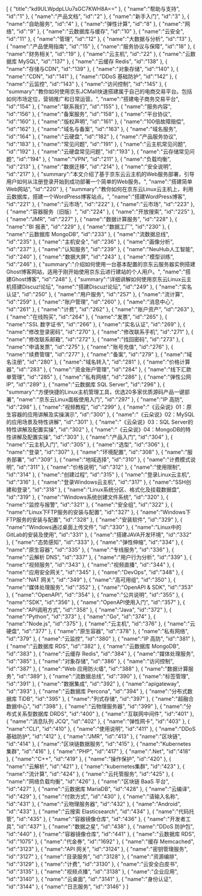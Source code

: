 [
	{
		"title":"kd9ULWpdpLUu7sGC7KWH8A=="
	},
	{
		"name":"帮助与支持",
		"id":"1"
	},
	{
		"name":"产品文档",
		"id":"2"
	},
	{
		"name":"新手入门",
		"id":"3"
	},
	{
		"name":"自助服务",
		"id":"4"
	},
	{
		"name":"弹性计算",
		"id":"8"
	},
	{
		"name":"网络",
		"id":"9"
	},
	{
		"name":"云数据库与缓存",
		"id":"10"
	},
	{
		"name":"云安全",
		"id":"11"
	},
	{
		"name":"管理",
		"id":"12"
	},
	{
		"name":"大数据与分析",
		"id":"13"
	},
	{
		"name":"产品使用指南",
		"id":"15"
	},
	{
		"name":"服务协议与保障",
		"id":"18"
	},
	{
		"name":"财务相关",
		"id":"19"
	},
	{
		"name":"云主机",
		"id":"22"
	},
	{
		"name":"云数据库 MySQL",
		"id":"137"
	},
	{
		"name":"云缓存 Redis",
		"id":"138"
	},
	{
		"name":"存储与CDN",
		"id":"139"
	},
	{
		"name":"对象存储",
		"id":"140"
	},
	{
		"name":"CDN",
		"id":"141"
	},
	{
		"name":"DDoS 基础防护",
		"id":"142"
	},
	{
		"name":"云监控",
		"id":"143"
	},
	{
		"name":"访问控制",
		"id":"145"
	},
	{
		"summary":"教你如何使用京东JCMall快速搭建属于自己的电商交易平台。包括如何市场定位，营销推广和日常运营。",
		"name":"搭建电子商务交易平台",
		"id":"154"
	},
	{
		"name":"联系我们",
		"id":"155"
	},
	{
		"name":"服务内容",
		"id":"156"
	},
	{
		"name":"备案服务",
		"id":"158"
	},
	{
		"name":"平台协议",
		"id":"160"
	},
	{
		"name":"版权声明",
		"id":"161"
	},
	{
		"name":"100倍故障赔偿",
		"id":"162"
	},
	{
		"name":"域名与备案",
		"id":"163"
	},
	{
		"name":"域名服务",
		"id":"164"
	},
	{
		"name":"云硬盘",
		"id":"182"
	},
	{
		"name":"产品服务协议",
		"id":"183"
	},
	{
		"name":"常见问题",
		"id":"191"
	},
	{
		"name":"云主机常见问题",
		"id":"192"
	},
	{
		"name":"云硬盘常见问题",
		"id":"193"
	},
	{
		"name":"云存储常见问题",
		"id":"194"
	},
	{
		"name":"VPN",
		"id":"211"
	},
	{
		"name":"负载均衡",
		"id":"213"
	},
	{
		"name":"数据迁移",
		"id":"214"
	},
	{
		"name":"安全说明",
		"id":"217"
	},
	{
		"summary":"本文介绍了基于京东云云主机的Web服务部署，引导用户如何从注册登录开始到成功部署一个简单的Web服务。",
		"name":"搭建简单Web网站",
		"id":"220"
	},
	{
		"summary":"教你如何在京东云Linux云主机上，利用云数据库，搭建一个WordPress博客站点。",
		"name":"搭建WordPress博客",
		"id":"221"
	},
	{
		"name":"云市场",
		"id":"222"
	},
	{
		"name":"云市场",
		"id":"223"
	},
	{
		"name":"容器服务（旧版）",
		"id":"224"
	},
	{
		"name":"开放搜索",
		"id":"225"
	},
	{
		"name":"JMR",
		"id":"227"
	},
	{
		"name":"数据计算服务",
		"id":"228"
	},
	{
		"name":"BI 报表",
		"id":"229"
	},
	{
		"name":"数据工厂",
		"id":"230"
	},
	{
		"name":"云数据库 MongoDB",
		"id":"233"
	},
	{
		"name":"流数据总线",
		"id":"235"
	},
	{
		"name":"主机安全",
		"id":"236"
	},
	{
		"name":"画像分析",
		"id":"237"
	},
	{
		"name":"认知服务",
		"id":"239"
	},
	{
		"name":"NeuHub人工智能",
		"id":"240"
	},
	{
		"name":"数据大屏",
		"id":"243"
	},
	{
		"name":"模型训练",
		"id":"246"
	},
	{
		"summary":"介绍如何使用一台基本配置的京东云服务器实例搭建 Ghost博客网站，适用于刚开始使用京东云进行建站的个人用户。",
		"name":"搭建Ghost博客",
		"id":"248"
	},
	{
		"summary":"详细讲解如何使用京东云Linux云主机搭建Discuz!论坛",
		"name":"搭建Discuz!论坛",
		"id":"249"
	},
	{
		"name":"实名认证",
		"id":"250"
	},
	{
		"name":"用户服务",
		"id":"257"
	},
	{
		"name":"流计算",
		"id":"259"
	},
	{
		"name":"账户管理",
		"id":"260"
	},
	{
		"name":"消息中心",
		"id":"261"
	},
	{
		"name":"计费",
		"id":"262"
	},
	{
		"name":"账户资产",
		"id":"263"
	},
	{
		"name":"在线购买",
		"id":"264"
	},
	{
		"name":"发票",
		"id":"265"
	},
	{
		"name":"SSL 数字证书",
		"id":"266"
	},
	{
		"name":"实名认证",
		"id":"269"
	},
	{
		"name":"修改登录密码",
		"id":"270"
	},
	{
		"name":"修改联系手机",
		"id":"271"
	},
	{
		"name":"修改联系邮箱",
		"id":"272"
	},
	{
		"name":"找回密码",
		"id":"273"
	},
	{
		"name":"申请发票",
		"id":"275"
	},
	{
		"name":"账号充值",
		"id":"276"
	},
	{
		"name":"续费管理",
		"id":"277"
	},
	{
		"name":"备案",
		"id":"279"
	},
	{
		"name":"域名注册",
		"id":"280"
	},
	{
		"name":"域名转入",
		"id":"281"
	},
	{
		"name":"价格计算器",
		"id":"283"
	},
	{
		"name":"资金账户管理",
		"id":"284"
	},
	{
		"name":"线下汇款单管理",
		"id":"285"
	},
	{
		"name":"私有网络",
		"id":"286"
	},
	{
		"name":"弹性公网 IP",
		"id":"289"
	},
	{
		"name":"云数据库 SQL Server",
		"id":"296"
	},
	{
		"summary":"方便快捷的Linux主机管理工具，优选20多家优质源码产品一键部署",
		"name":"京东云Linux面板使用入门",
		"id":"297"
	},
	{
		"name":"IP 高防",
		"id":"298"
	},
	{
		"name":"视频教程",
		"id":"299"
	},
	{
		"name":"《云朵说》01：原生容器的应用讲解及实操演示",
		"id":"300"
	},
	{
		"name":"《云朵说》02：MySQL的应用场景及特性讲解",
		"id":"301"
	},
	{
		"name":"《云朵说》03：SQL Server的特性讲解及配置实操",
		"id":"302"
	},
	{
		"name":"《云朵说》04：MongoDB的特性讲解及配置实操",
		"id":"303"
	},
	{
		"name":"产品入门",
		"id":"304"
	},
	{
		"name":"云主机入门",
		"id":"305"
	},
	{
		"name":"选型",
		"id":"306"
	},
	{
		"name":"登录",
		"id":"307"
	},
	{
		"name":"环境配置",
		"id":"308"
	},
	{
		"name":"服务部署",
		"id":"309"
	},
	{
		"name":"地域选择",
		"id":"310"
	},
	{
		"name":"计费模式说明",
		"id":"311"
	},
	{
		"name":"价格说明",
		"id":"312"
	},
	{
		"name":"使用限制",
		"id":"314"
	},
	{
		"name":"创建过程",
		"id":"315"
	},
	{
		"name":"登录Linux云主机",
		"id":"316"
	},
	{
		"name":"登录Windows云主机",
		"id":"317"
	},
	{
		"name":"SSH创建和登录",
		"id":"318"
	},
	{
		"name":"Linux系统分区、格式化及挂载数据盘",
		"id":"319"
	},
	{
		"name":"Windows系统创建文件系统",
		"id":"320"
	},
	{
		"name":"监控与报警",
		"id":"321"
	},
	{
		"name":"安全组",
		"id":"322"
	},
	{
		"name":"Linux下FTP服务的安装与配置",
		"id":"327"
	},
	{
		"name":"Windows下FTP服务的安装与配置",
		"id":"328"
	},
	{
		"name":"安装软件",
		"id":"329"
	},
	{
		"name":"Windows通过桌面上传文件",
		"id":"330"
	},
	{
		"name":"Linux中的GitLab的安装及使用",
		"id":"331"
	},
	{
		"name":"搭建JAVA开发环境",
		"id":"332"
	},
	{
		"name":"态势感知",
		"id":"333"
	},
	{
		"name":"弹性伸缩",
		"id":"334"
	},
	{
		"name":"原生容器",
		"id":"335"
	},
	{
		"name":"专线服务",
		"id":"336"
	},
	{
		"name":"云解析 DNS",
		"id":"337"
	},
	{
		"name":"用户行为分析",
		"id":"339"
	},
	{
		"name":"视频服务",
		"id":"343"
	},
	{
		"name":"视频直播",
		"id":"344"
	},
	{
		"name":"应用安全网关",
		"id":"345"
	},
	{
		"name":"DevOps",
		"id":"348"
	},
	{
		"name":"NAT 网关",
		"id":"349"
	},
	{
		"name":"高可用组",
		"id":"350"
	},
	{
		"name":"媒体处理服务",
		"id":"352"
	},
	{
		"name":"OpenAPI & SDK",
		"id":"353"
	},
	{
		"name":"OpenAPI",
		"id":"354"
	},
	{
		"name":"公共说明",
		"id":"355"
	},
	{
		"name":"SDK",
		"id":"356"
	},
	{
		"name":"OpenAPI使用入门",
		"id":"357"
	},
	{
		"name":"API调用方式",
		"id":"358"
	},
	{
		"name":"Java",
		"id":"372"
	},
	{
		"name":"Python",
		"id":"373"
	},
	{
		"name":"Go",
		"id":"374"
	},
	{
		"name":"Node.js",
		"id":"375"
	},
	{
		"name":"云主机",
		"id":"376"
	},
	{
		"name":"云硬盘",
		"id":"377"
	},
	{
		"name":"原生容器",
		"id":"378"
	},
	{
		"name":"私有网络",
		"id":"379"
	},
	{
		"name":"云监控",
		"id":"380"
	},
	{
		"name":"IP 高防",
		"id":"381"
	},
	{
		"name":"云数据库 RDS",
		"id":"382"
	},
	{
		"name":"云数据库 MongoDB",
		"id":"383"
	},
	{
		"name":"云缓存 Redis",
		"id":"384"
	},
	{
		"name":"媒体处理服务",
		"id":"385"
	},
	{
		"name":"对象存储",
		"id":"386"
	},
	{
		"name":"访问控制",
		"id":"387"
	},
	{
		"name":"Web 应用防火墙",
		"id":"388"
	},
	{
		"name":"数据计算服务",
		"id":"389"
	},
	{
		"name":"流数据总线",
		"id":"390"
	},
	{
		"name":"标签管理",
		"id":"391"
	},
	{
		"name":"数据集成",
		"id":"392"
	},
	{
		"name":"apigateway",
		"id":"393"
	},
	{
		"name":"云数据库 Percona",
		"id":"394"
	},
	{
		"name":"分布式数据库 TiDB",
		"id":"395"
	},
	{
		"name":"列式存储",
		"id":"397"
	},
	{
		"name":"超融合数据中心",
		"id":"398"
	},
	{
		"name":"云物理服务器",
		"id":"399"
	},
	{
		"name":"分布式关系型数据库 DRDS",
		"id":"400"
	},
	{
		"name":"互联网中间件",
		"id":"401"
	},
	{
		"name":"消息队列 JCQ",
		"id":"402"
	},
	{
		"name":"弹性网卡",
		"id":"403"
	},
	{
		"name":"CLI",
		"id":"410"
	},
	{
		"name":"使用说明",
		"id":"411"
	},
	{
		"name":"DDoS 基础防护",
		"id":"412"
	},
	{
		"name":"JMR",
		"id":"413"
	},
	{
		"name":"区块链",
		"id":"414"
	},
	{
		"name":"区块链数据服务",
		"id":"415"
	},
	{
		"name":"Kubernetes 集群",
		"id":"416"
	},
	{
		"name":"PHP",
		"id":"417"
	},
	{
		"name":".Net",
		"id":"418"
	},
	{
		"name":"C++",
		"id":"419"
	},
	{
		"name":"操作保护",
		"id":"420"
	},
	{
		"name":"云解析",
		"id":"421"
	},
	{
		"name":"kubernetes集群",
		"id":"423"
	},
	{
		"name":"流计算",
		"id":"424"
	},
	{
		"name":"云托管服务",
		"id":"425"
	},
	{
		"name":"网络负载均衡",
		"id":"426"
	},
	{
		"name":"区块链 BaaS 平台",
		"id":"427"
	},
	{
		"name":"云数据库 MariaDB",
		"id":"428"
	},
	{
		"name":"云编译",
		"id":"429"
	},
	{
		"name":"付款方式",
		"id":"430"
	},
	{
		"name":"请输入名称",
		"id":"431"
	},
	{
		"name":"云物理服务器",
		"id":"432"
	},
	{
		"name":"Android",
		"id":"433"
	},
	{
		"name":"云搜索 Elasticsearch",
		"id":"434"
	},
	{
		"name":"代码托管",
		"id":"435"
	},
	{
		"name":"容器镜像仓库",
		"id":"436"
	},
	{
		"name":"开发者工具",
		"id":"437"
	},
	{
		"name":"数据之星",
		"id":"438"
	},
	{
		"name":"DDoS 防护包",
		"id":"440"
	},
	{
		"name":"容器镜像仓库",
		"id":"441"
	},
	{
		"name":"云数据库 RDS",
		"id":"1075"
	},
	{
		"name":"代金券",
		"id":"1692"
	},
	{
		"name":"缓存 Memcached",
		"id":"3123"
	},
	{
		"name":"API 网关",
		"id":"3124"
	},
	{
		"name":"密钥管理服务",
		"id":"3127"
	},
	{
		"name":"目录服务",
		"id":"3128"
	},
	{
		"name":"资源编排",
		"id":"3129"
	},
	{
		"name":"计费",
		"id":"3130"
	},
	{
		"name":"云安全白皮书",
		"id":"3135"
	},
	{
		"name":"视频点播",
		"id":"3138"
	},
	{
		"name":"企业应用",
		"id":"3140"
	},
	{
		"name":"云桌面",
		"id":"3141"
	},
	{
		"name":"身份认证",
		"id":"3144"
	},
	{
		"name":"日志服务",
		"id":"3146"
	}
]